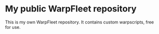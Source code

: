 # My public WarpFleet repository

This is my own WarpFleet repository. It contains custom warpscripts, free for use.



